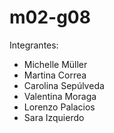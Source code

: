 # m02-g08

Integrantes:
- Michelle Müller
- Martina Correa
- Carolina Sepúlveda
- Valentina Moraga
- Lorenzo Palacios
- Sara Izquierdo

